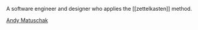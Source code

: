 A software engineer and designer who applies the [[zettelkasten]] method.

[Andy Matuschak](https://andymatuschak.org/)
